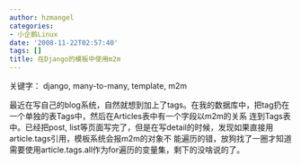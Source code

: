 ```yaml
---
author: hzmangel
categories:
- 小企鹅Linux
date: '2008-11-22T02:57:40'
tags: []
title: 在Django的模板中使用m2m
---
```

关键字： django, many-to-many, template, m2m

最近在写自己的blog系统，自然就想到加上了tags。在我的数据库中，把tag扔在一个单独的表Tags中，然后在Articles表中有一个字段以m2m的关系
连到Tags表中。已经把post, list等页面写完了，但是在写detail的时候，发现如果直接用article.tags引用，模板系统会报m2m的对象不
能遍历的错，放狗找了一圈才知道需要使用article.tags.all作为for遍历的变量集，剩下的没啥说的了。